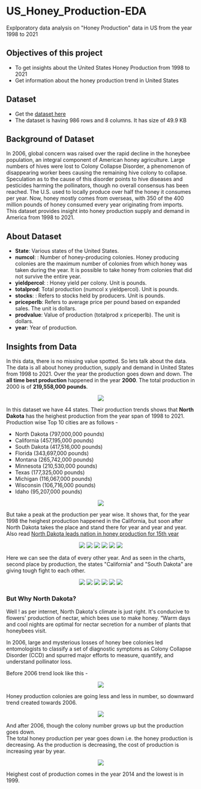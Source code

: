 # US_Honey_Production-EDA
Explporatory data analysis on "Honey Production" data in US from the year 1998 to 2021
## Objectives of this project
- To get insights about the United States Honey Production from 1998 to 2021
- Get information about the honey production trend in United States

## Dataset
- Get the [dataset here](https://github.com/avinabagh98/US_Honey_Production-EDA/blob/66fbc4963f445d44990cb4e432af162564ebdcf8/honeyproduction%201998-2021.csv)
- The dataset is having 986 rows and 8 columns. It has size of 49.9 KB

## Background of Dataset
In 2006, global concern was raised over the rapid decline in the honeybee
population, an integral component of American honey agriculture. Large
numbers of hives were lost to Colony Collapse Disorder, a phenomenon of
disappearing worker bees causing the remaining hive colony to collapse.
Speculation as to the cause of this disorder points to hive diseases and
pesticides harming the pollinators, though no overall consensus has been
reached. The U.S. used to locally produce over half the honey it consumes
per year. Now, honey mostly comes from overseas, with 350 of the 400
million pounds of honey consumed every year originating from imports. This dataset provides insight into honey production supply and demand in
America from 1998 to 2021.

## About Dataset
- **State**: Various states of the United States.
- **numcol**: : Number of honey-producing colonies. Honey producing colonies
are the maximum number of colonies from which honey was taken during
the year. It is possible to take honey from colonies that did not survive the
entire year.
- **yieldpercol**: : Honey yield per colony. Unit is pounds.
- **totalprod**: Total production (numcol x yieldpercol). Unit is pounds.
- **stocks**: : Refers to stocks held by producers. Unit is pounds.
- **priceperlb**: Refers to average price per pound based on expanded sales. The
unit is dollars.
- **prodvalue**: Value of production (totalprod x priceperlb). The unit is dollars.
- **year**: Year of production.

## Insights from Data
In this data, there is no missing value spotted. So lets talk about the data.
The data is all about honey production, supply and demand in United States from 1998 to 2021. Over the year the production goes down and down.
The **all time best production** happened in the year **2000**. The total production in 2000 is of **219,558,000 pounds**.<br>
<p align ="center">
<img src = "https://github.com/avinabagh98/US_Honey_Production-EDA/blob/main/1.png">
</p>

In this dataset we have 44 states. Their production trends shows that **North Dakota** has the heighest production from the year span of 1998 to 2021.
Production wise Top  10 cities are as follows - 
- North Dakota    (797,000,000 pounds)
- California      (457,195,000 pounds)
- South Dakota    (417,516,000 pounds)
- Florida         (343,697,000 pounds)
- Montana         (265,742,000 pounds)
- Minnesota       (210,530,000 pounds)
- Texas           (177,325,000 pounds)
- Michigan        (116,067,000 pounds)
- Wisconsin       (106,716,000 pounds)
- Idaho            (95,207,000 pounds)

<p align ="center">
<img src = "https://github.com/avinabagh98/US_Honey_Production-EDA/blob/main/2.png">
</p>

But take a peak at the production per year wise. It shows that, for the year 1998 the heighest production happened in the California, but soon after North Dakota
takes the place and stand there for year and year and year. Also read [North Dakota leads nation in honey production for 15th year](https://apnews.com/article/5749289cc5ee41cf83c5e8a59825e3ac)

<p align ="center">
<img src = "https://github.com/avinabagh98/US_Honey_Production-EDA/blob/main/3a.png">
<img src = "https://github.com/avinabagh98/US_Honey_Production-EDA/blob/main/3b.png">
<img src = "https://github.com/avinabagh98/US_Honey_Production-EDA/blob/main/3c.png">
<img src = "https://github.com/avinabagh98/US_Honey_Production-EDA/blob/main/3d.png">
<img src = "https://github.com/avinabagh98/US_Honey_Production-EDA/blob/main/3e.png">
<img src = "https://github.com/avinabagh98/US_Honey_Production-EDA/blob/main/3f.png">
</p>

Here we can see the data of every other year. And as seen in the charts, second place by production, the states "California" and "South Dakota" are giving tough
fight to each other.

<p align ="center">
<img src = "https://github.com/avinabagh98/US_Honey_Production-EDA/blob/main/3g.png">
<img src = "https://github.com/avinabagh98/US_Honey_Production-EDA/blob/main/3h.png">
<img src = "https://github.com/avinabagh98/US_Honey_Production-EDA/blob/main/3i.png">
<img src = "https://github.com/avinabagh98/US_Honey_Production-EDA/blob/main/3j.png">
<img src = "https://github.com/avinabagh98/US_Honey_Production-EDA/blob/main/3k.png">
<img src = "https://github.com/avinabagh98/US_Honey_Production-EDA/blob/main/3l.png">
</p>


### But Why North Dakota?
Well ! as per internet, North Dakota's climate is just right. It's conducive to flowers' production of nectar, which bees use to make honey. “Warm days and cool nights 
are optimal for nectar secretion for a number of plants that honeybees visit.

In 2006, large and mysterious losses of honey bee colonies led entomologists to classify a set of diagnostic symptoms as Colony Collapse Disorder (CCD) and spurred major efforts to measure, quantify, and understand pollinator loss.

Before 2006 trend look like this -
<p align="center">
<img src= "https://github.com/avinabagh98/US_Honey_Production-EDA/blob/main/4.png">
</p>

Honey production colonies are going less and less in number, so downward trend created towards 2006.

<p align="center">
<img src= "https://github.com/avinabagh98/US_Honey_Production-EDA/blob/main/5.png">
</p>

And after 2006, though the colony number grows up but the production goes down.<br>
The total honey production per year goes down i.e. the honey production is decreasing.
As the production is decreasing, the cost of production is increasing year by year.

<p align="center">
<img src= "https://github.com/avinabagh98/US_Honey_Production-EDA/blob/main/6.png">
</p>
Heighest cost of production comes in the year 2014 and the lowest is in 1999.





